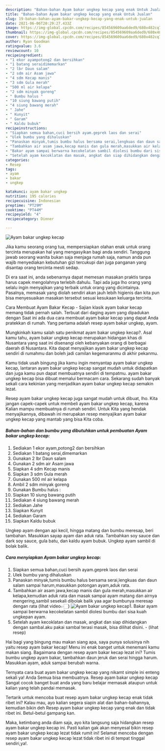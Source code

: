 ```yaml
---
description: "Bahan-bahan Ayam bakar ungkep kecap yang enak Untuk Jualan"
title: "Bahan-bahan Ayam bakar ungkep kecap yang enak Untuk Jualan"
slug: 19-bahan-bahan-ayam-bakar-ungkep-kecap-yang-enak-untuk-jualan
date: 2021-06-06T20:29:27.433Z
image: https://img-global.cpcdn.com/recipes/854569609aa6ded9/680x482cq70/ayam-bakar-ungkep-kecap-foto-resep-utama.jpg
thumbnail: https://img-global.cpcdn.com/recipes/854569609aa6ded9/680x482cq70/ayam-bakar-ungkep-kecap-foto-resep-utama.jpg
cover: https://img-global.cpcdn.com/recipes/854569609aa6ded9/680x482cq70/ayam-bakar-ungkep-kecap-foto-resep-utama.jpg
author: Ryan Goodman
ratingvalue: 3.6
reviewcount: 10
recipeingredient:
- "1 ekor ayampotong2 dan bersihkan"
- "1 batang seraidimemarkan"
- "2 lbr Daun salam"
- "2 sdm air Asam jawa"
- "4 sdm Kecap manis"
- "3 sdm Gula merah"
- "500 ml air kelapa"
- "2 sdm minyak goreng"
- " Bumbu halus "
- "10 siung bawang putih"
- "4 siung bawang merah"
- " Jahe"
- " Kunyit"
- " Garam"
- " Kaldu bubuk"
recipeinstructions:
- "Siapkan semua bahan,cuci bersih ayam.geprek laos dan serai"
- "Ulek bumbu yang dihaluskan"
- "Panaskan minyak,tumis bumbu halus bersama serai,lengkuas dan daun salam sampai harum,masukkan potongan ayam,aduk rata."
- "Tambahkan air asam jawa,kecap manis dan gula merah,masukkan air kelapa,kemudian aduk rata dan masak sampai ayam matang dan airnya mengering,sambil sesekali dibolak balik yaa agar bumbunya meresap dengan rata (lihat video👉🏻)"
- "Bakar ayam sampai berwarna kecokelatan sambil diolesi bumbu dari sisa kuah ungkepan ayam."
- "Setelah ayam kecoklatan dan masak, angkat dan siap dihidangkan dengan sambal.aku pakai sambal terasi masak, bisa dilihat disini.           (lihat resep)"
categories:
- Resep
tags:
- ayam
- bakar
- ungkep

katakunci: ayam bakar ungkep 
nutrition: 195 calories
recipecuisine: Indonesian
preptime: "PT29M"
cooktime: "PT44M"
recipeyield: "4"
recipecategory: Dinner

---
```



![Ayam bakar ungkep kecap](https://img-global.cpcdn.com/recipes/854569609aa6ded9/680x482cq70/ayam-bakar-ungkep-kecap-foto-resep-utama.jpg)

Jika kamu seorang orang tua, mempersiapkan olahan enak untuk orang tercinta merupakan hal yang mengasyikan bagi anda sendiri. Tanggung jawab seorang  wanita bukan saja menjaga rumah saja, namun anda pun wajib menyediakan kebutuhan gizi tercukupi dan juga panganan yang disantap orang tercinta mesti sedap.

Di era  saat ini, anda sebenarnya dapat memesan masakan praktis tanpa harus capek mengolahnya terlebih dahulu. Tapi ada juga lho orang yang selalu ingin menyajikan yang terbaik untuk orang yang dicintainya. Pasalnya, memasak yang diolah sendiri akan jauh lebih higienis dan kita pun bisa menyesuaikan masakan tersebut sesuai kesukaan keluarga tercinta. 

Cara Membuat Ayam Bakar Kecap - Sajian klasik ayam bakar kecap memang tidak pernah salah. Terbuat dari daging ayam yang dipadukan dengan Saat ini ada dua cara membuat ayam bakar kecap yang dapat Anda pratekkan di rumah. Yang pertama adalah resep ayam bakar ungkep, ayam.

Mungkinkah kamu salah satu penikmat ayam bakar ungkep kecap?. Asal kamu tahu, ayam bakar ungkep kecap merupakan hidangan khas di Nusantara yang saat ini disenangi oleh kebanyakan orang di berbagai daerah di Nusantara. Kita dapat menyajikan ayam bakar ungkep kecap sendiri di rumahmu dan boleh jadi camilan kegemaranmu di akhir pekanmu.

Kamu tidak usah bingung jika kamu ingin menyantap ayam bakar ungkep kecap, lantaran ayam bakar ungkep kecap sangat mudah untuk didapatkan dan juga kamu pun dapat membuatnya sendiri di tempatmu. ayam bakar ungkep kecap bisa dibuat memalui bermacam cara. Sekarang sudah banyak sekali cara kekinian yang menjadikan ayam bakar ungkep kecap semakin lezat.

Resep ayam bakar ungkep kecap juga sangat mudah untuk dibuat, lho. Kita jangan capek-capek untuk membeli ayam bakar ungkep kecap, karena Kalian mampu membuatnya di rumah sendiri. Untuk Kita yang hendak menyajikannya, dibawah ini merupakan resep menyajikan ayam bakar ungkep kecap yang mantab yang bisa Kita coba.

<!--inarticleads1-->

##### Bahan-bahan dan bumbu yang dibutuhkan untuk pembuatan Ayam bakar ungkep kecap:

1. Sediakan 1 ekor ayam,potong2 dan bersihkan
1. Sediakan 1 batang serai,dimemarkan
1. Gunakan 2 lbr Daun salam
1. Gunakan 2 sdm air Asam jawa
1. Siapkan 4 sdm Kecap manis
1. Siapkan 3 sdm Gula merah
1. Gunakan 500 ml air kelapa
1. Ambil 2 sdm minyak goreng
1. Gunakan  Bumbu halus :
1. Siapkan 10 siung bawang putih
1. Sediakan 4 siung bawang merah
1. Sediakan  Jahe
1. Siapkan  Kunyit
1. Sediakan  Garam
1. Siapkan  Kaldu bubuk


Ungkep ayam dengan api kecil, hingga matang dan bumbu meresap, beri tambahan. Masukkan sayap ayam dan aduk rata. Tambahkan soy sauce dan dark soy sauce, gula batu, dan kaldu ayam bubuk. Ungkep ayam sambil di bolak balik. 

<!--inarticleads2-->

##### Cara menyiapkan Ayam bakar ungkep kecap:

1. Siapkan semua bahan,cuci bersih ayam.geprek laos dan serai
1. Ulek bumbu yang dihaluskan
1. Panaskan minyak,tumis bumbu halus bersama serai,lengkuas dan daun salam sampai harum,masukkan potongan ayam,aduk rata.
1. Tambahkan air asam jawa,kecap manis dan gula merah,masukkan air kelapa,kemudian aduk rata dan masak sampai ayam matang dan airnya mengering,sambil sesekali dibolak balik yaa agar bumbunya meresap dengan rata (lihat video👉🏻)
<img src="//assets-global.cpcdn.com/assets/icons/button_play-2c75c40dde080a61004c1f40b05d8f140eaff45d7e9e6481dc71c63d2e7c4909.png" alt="Ayam bakar ungkep kecap">1. Bakar ayam sampai berwarna kecokelatan sambil diolesi bumbu dari sisa kuah ungkepan ayam.
1. Setelah ayam kecoklatan dan masak, angkat dan siap dihidangkan dengan sambal.aku pakai sambal terasi masak, bisa dilihat disini. -           (lihat resep)


Hai bagi yang bingung mau makan siang apa, saya punya solusinya nih yaitu resep ayam bakar kecap! Menu ini enak banget untuk menemani kamu makan siang. Bagaimana dengan resep ayam bakar kecap lezat ini? Tumis bumbu ungkep ayam bakar, tambahkan daun jeruk dan serai hingga harum. Masukkan ayam, aduk sampai berubah warna. 

Ternyata cara buat ayam bakar ungkep kecap yang nikamt simple ini enteng sekali ya! Anda Semua bisa membuatnya. Resep ayam bakar ungkep kecap Sangat cocok banget buat anda yang baru belajar memasak ataupun untuk kalian yang telah pandai memasak.

Tertarik untuk mencoba buat resep ayam bakar ungkep kecap enak tidak ribet ini? Kalau mau, ayo kalian segera siapin alat dan bahan-bahannya, kemudian bikin deh Resep ayam bakar ungkep kecap yang enak dan tidak ribet ini. Betul-betul gampang kan. 

Maka, ketimbang anda diam saja, ayo kita langsung saja hidangkan resep ayam bakar ungkep kecap ini. Pasti kalian gak akan menyesal bikin resep ayam bakar ungkep kecap lezat tidak rumit ini! Selamat mencoba dengan resep ayam bakar ungkep kecap lezat tidak ribet ini di tempat tinggal sendiri,ya!.

